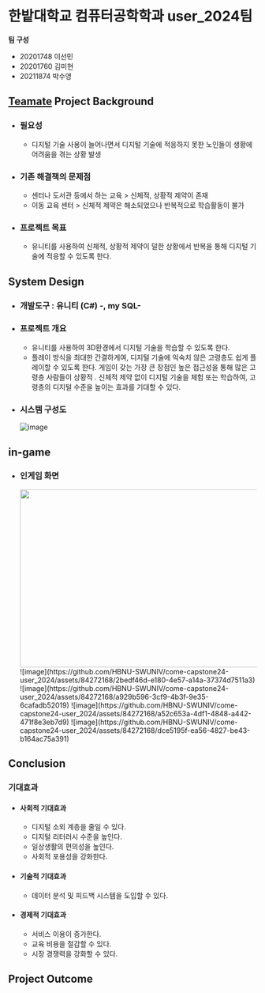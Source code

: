 # 한밭대학교 컴퓨터공학학과 user_2024팀

**팀 구성**
- 20201748 이선민 
- 20201760 김미현
- 20211874 박수영

## <u>Teamate</u> Project Background
- ### 필요성
  - 디지털 기술 사용이 늘어나면서 디지털 기술에 적응하지 못한 노인들이 생황에 어려움을 겪는 상황 발생
- ### 기존 해결책의 문제점
  - 센터나 도서관 등에서 하는 교육 > 신체적, 상황적 제약이 존재
  - 이동 교육 센터 > 신체적 제약은 해소되었으나 반복적으로 학습활동이 불가
- ### 프로젝트 목표
  - 유니티를 사용하여 신체적, 상황적 제약이 덜한 상황에서 반복을 통해 디지털 기술에 적응할 수 있도록 한다.
  
## System Design
  - ### 개발도구 : 유니티 (C#) -, my SQL-
  - ### 프로젝트 개요
    - 유니티를 사용하여 3D환경에서 디지털 기술을 학습할 수 있도록 한다.
    - 플레이 방식을 최대한 간결하게여, 디지털 기술에 익숙치 않은 고령층도 쉽게 플레이할 수 있도록 한다. 게임이 갖는 가장 큰 장점인 높은 접근성을 통해 많은 고령층 사람들이 상황적 ․ 신체적 제약 없이 디지털 기술을 체험 또는 학습하여, 고령층의 디지털 수준을 높이는 효과를 기대할 수 있다.
  - ### 시스템 구성도
    ![image](https://github.com/HBNU-SWUNIV/come-capstone24-user_2024/assets/84272168/7727768a-dc1b-4bdb-9327-6a7c023bcfb8)

    
## in-game
  - ### 인게임 화면
    <img src="https://github.com/user-attachments/assets/8853d5e0-da61-4c4c-a972-560c5aaba3f8.png" width="640" height="360"/>
    ![image](https://github.com/HBNU-SWUNIV/come-capstone24-user_2024/assets/84272168/2bedf46d-e180-4e57-a14a-37374d7511a3)
    ![image](https://github.com/HBNU-SWUNIV/come-capstone24-user_2024/assets/84272168/a929b596-3cf9-4b3f-9e35-6cafadb52019)
    ![image](https://github.com/HBNU-SWUNIV/come-capstone24-user_2024/assets/84272168/a52c653a-4df1-4848-a442-471f8e3eb7d9)
    ![image](https://github.com/HBNU-SWUNIV/come-capstone24-user_2024/assets/84272168/dce5195f-ea56-4827-be43-b164ac75a391)


  
## Conclusion
   ### 기대효과
  - #### 사회적 기대효과
    - 디지털 소외 계층을 줄일 수 있다.
    - 디지털 리터러시 수준을 높인다. 
    - 일상생활의 편의성을 높인다.
    - 사회적 포용성을 강화한다.
  - #### 기술적 기대효과
    - 데이터 분석 및 피드백 시스템을 도입할 수 있다.
  - #### 경제적 기대효과
    - 서비스 이용이 증가한다.
    - 교육 비용을 절감할 수 있다.
    - 시장 경쟁력을 강화할 수 있다.
  
## Project Outcome
  ### 
